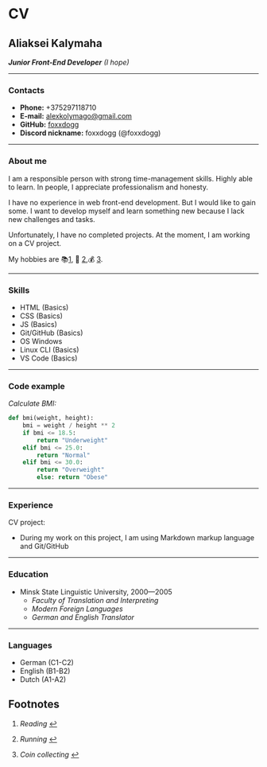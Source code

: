 # CV

[](https://github.com/rolling-scopes-school/foxxdogg-JSFE2022Q3/blob/Markdown%26Git/Markdown%20%26%20Git/cv.md#cv)

## Aliaksei Kalymaha

[](https://github.com/rolling-scopes-school/foxxdogg-JSFE2022Q3/blob/Markdown%26Git/Markdown%20%26%20Git/cv.md#aliaksei-kalymaha)

**_Junior Front-End Developer_**  _(I hope)_

----------

### Contacts

[](https://github.com/rolling-scopes-school/foxxdogg-JSFE2022Q3/blob/Markdown%26Git/Markdown%20%26%20Git/cv.md#contacts)

-   **Phone:**  +375297118710
-   **E-mail:**  [alexkolymago@gmail.com](mailto:alexkolymago@gmail.com)
-   **GitHub:**  [foxxdogg](https://github.com/foxxdogg)
-   **Discord nickname:**  foxxdogg (@foxxdogg)

----------

### About me

[](https://github.com/rolling-scopes-school/foxxdogg-JSFE2022Q3/blob/Markdown%26Git/Markdown%20%26%20Git/cv.md#about-me)

I am a responsible person with strong time-management skills. Highly able to learn. In people, I appreciate professionalism and honesty.

I have no experience in web front-end development. But I would like to gain some. I want to develop myself and learn something new because I lack new challenges and tasks.

Unfortunately, I have no completed projects. At the moment, I am working on a CV project.

My hobbies are 📚[1](https://github.com/rolling-scopes-school/foxxdogg-JSFE2022Q3/blob/Markdown%26Git/Markdown%20%26%20Git/cv.md#user-content-fn-1-dab8b8ba75f9ac67890502c3ee5470b5), 🏃  [2](https://github.com/rolling-scopes-school/foxxdogg-JSFE2022Q3/blob/Markdown%26Git/Markdown%20%26%20Git/cv.md#user-content-fn-2-dab8b8ba75f9ac67890502c3ee5470b5),:moneybag:  [3](https://github.com/rolling-scopes-school/foxxdogg-JSFE2022Q3/blob/Markdown%26Git/Markdown%20%26%20Git/cv.md#user-content-fn-3-dab8b8ba75f9ac67890502c3ee5470b5).

----------

### Skills

[](https://github.com/rolling-scopes-school/foxxdogg-JSFE2022Q3/blob/Markdown%26Git/Markdown%20%26%20Git/cv.md#skills)

-   HTML (Basics)
-   CSS (Basics)
-   JS (Basics)
-   Git/GitHub (Basics)
-   OS Windows
-   Linux CLI (Basics)
-   VS Code (Basics)

----------

### Code example

[](https://github.com/rolling-scopes-school/foxxdogg-JSFE2022Q3/blob/Markdown%26Git/Markdown%20%26%20Git/cv.md#code-example)

_Calculate BMI:_
``` python
def bmi(weight, height):
    bmi = weight / height ** 2
    if bmi <= 18.5:
        return "Underweight"
    elif bmi <= 25.0:
        return "Normal"
    elif bmi <= 30.0:
        return "Overweight"
        else: return "Obese"
```
----------

### Experience

[](https://github.com/rolling-scopes-school/foxxdogg-JSFE2022Q3/blob/Markdown%26Git/Markdown%20%26%20Git/cv.md#experience)

CV project:

-   During my work on this project, I am using Markdown markup language and Git/GitHub

----------

### Education

[](https://github.com/rolling-scopes-school/foxxdogg-JSFE2022Q3/blob/Markdown%26Git/Markdown%20%26%20Git/cv.md#education)

-   Minsk State Linguistic University, 2000—2005
    -   _Faculty of Translation and Interpreting_
    -   _Modern Foreign Languages_
    -   _German and English Translator_

----------

### Languages

[](https://github.com/rolling-scopes-school/foxxdogg-JSFE2022Q3/blob/Markdown%26Git/Markdown%20%26%20Git/cv.md#languages)

-   German (C1-C2)
-   English (B1-B2)
-   Dutch (A1-A2)

## Footnotes

1.  _Reading_  [↩](https://github.com/rolling-scopes-school/foxxdogg-JSFE2022Q3/blob/Markdown%26Git/Markdown%20%26%20Git/cv.md#user-content-fnref-1-dab8b8ba75f9ac67890502c3ee5470b5)
    
2.  _Running_  [↩](https://github.com/rolling-scopes-school/foxxdogg-JSFE2022Q3/blob/Markdown%26Git/Markdown%20%26%20Git/cv.md#user-content-fnref-2-dab8b8ba75f9ac67890502c3ee5470b5)
    
3.  _Coin collecting_  [↩](https://github.com/rolling-scopes-school/foxxdogg-JSFE2022Q3/blob/Markdown%26Git/Markdown%20%26%20Git/cv.md#user-content-fnref-3-dab8b8ba75f9ac67890502c3ee5470b5)